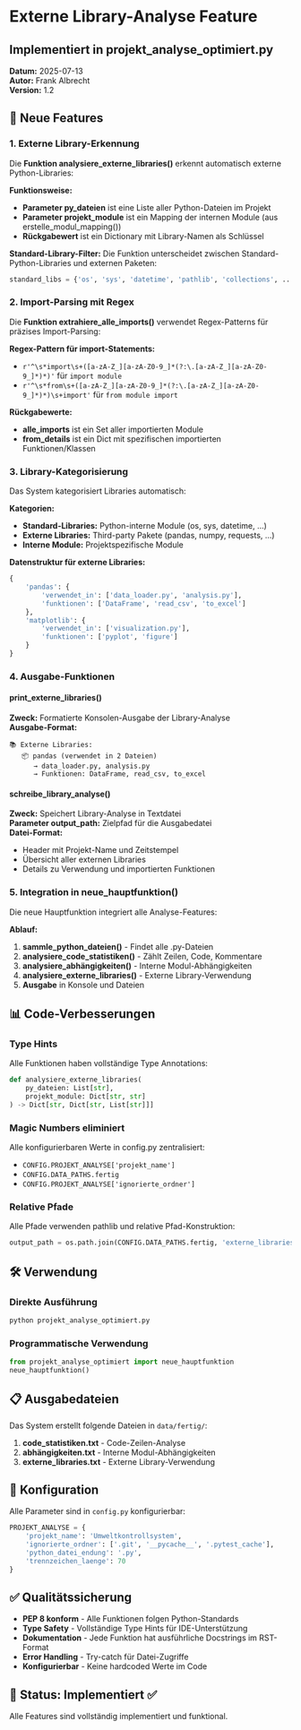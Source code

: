# Externe Library-Analyse Feature

## Implementiert in projekt_analyse_optimiert.py

**Datum:** 2025-07-13  
**Autor:** Frank Albrecht  
**Version:** 1.2

## 🚀 Neue Features

### 1. Externe Library-Erkennung

Die **Funktion analysiere_externe_libraries()** erkennt automatisch externe Python-Libraries:

**Funktionsweise:**

- **Parameter py_dateien** ist eine Liste aller Python-Dateien im Projekt
- **Parameter projekt_module** ist ein Mapping der internen Module (aus erstelle_modul_mapping())
- **Rückgabewert** ist ein Dictionary mit Library-Namen als Schlüssel

**Standard-Library-Filter:**
Die Funktion unterscheidet zwischen Standard-Python-Libraries und externen Paketen:

```python
standard_libs = {'os', 'sys', 'datetime', 'pathlib', 'collections', ...}
```

### 2. Import-Parsing mit Regex

Die **Funktion extrahiere_alle_imports()** verwendet Regex-Patterns für präzises Import-Parsing:

**Regex-Pattern für import-Statements:**

- `r'^\s*import\s+([a-zA-Z_][a-zA-Z0-9_]*(?:\.[a-zA-Z_][a-zA-Z0-9_]*)*)'` für `import module`
- `r'^\s*from\s+([a-zA-Z_][a-zA-Z0-9_]*(?:\.[a-zA-Z_][a-zA-Z0-9_]*)*)\s+import'` für `from module import`

**Rückgabewerte:**

- **alle_imports** ist ein Set aller importierten Module
- **from_details** ist ein Dict mit spezifischen importierten Funktionen/Klassen

### 3. Library-Kategorisierung

Das System kategorisiert Libraries automatisch:

**Kategorien:**

- **Standard-Libraries:** Python-interne Module (os, sys, datetime, ...)
- **Externe Libraries:** Third-party Pakete (pandas, numpy, requests, ...)
- **Interne Module:** Projektspezifische Module

**Datenstruktur für externe Libraries:**

```python
{
    'pandas': {
        'verwendet_in': ['data_loader.py', 'analysis.py'],
        'funktionen': ['DataFrame', 'read_csv', 'to_excel']
    },
    'matplotlib': {
        'verwendet_in': ['visualization.py'],
        'funktionen': ['pyplot', 'figure']
    }
}
```

### 4. Ausgabe-Funktionen

#### print_externe_libraries()

**Zweck:** Formatierte Konsolen-Ausgabe der Library-Analyse  
**Ausgabe-Format:**

```
📚 Externe Libraries:
   📦 pandas (verwendet in 2 Dateien)
      → data_loader.py, analysis.py
      → Funktionen: DataFrame, read_csv, to_excel
```

#### schreibe_library_analyse()

**Zweck:** Speichert Library-Analyse in Textdatei  
**Parameter output_path:** Zielpfad für die Ausgabedatei  
**Datei-Format:**

- Header mit Projekt-Name und Zeitstempel
- Übersicht aller externen Libraries
- Details zu Verwendung und importierten Funktionen

### 5. Integration in neue_hauptfunktion()

Die neue Hauptfunktion integriert alle Analyse-Features:

**Ablauf:**

1. **sammle_python_dateien()** - Findet alle .py-Dateien
2. **analysiere_code_statistiken()** - Zählt Zeilen, Code, Kommentare
3. **analysiere_abhängigkeiten()** - Interne Modul-Abhängigkeiten
4. **analysiere_externe_libraries()** - Externe Library-Verwendung
5. **Ausgabe** in Konsole und Dateien

## 📊 Code-Verbesserungen

### Type Hints

Alle Funktionen haben vollständige Type Annotations:

```python
def analysiere_externe_libraries(
    py_dateien: List[str],
    projekt_module: Dict[str, str]
) -> Dict[str, Dict[str, List[str]]]
```

### Magic Numbers eliminiert

Alle konfigurierbaren Werte in config.py zentralisiert:

- `CONFIG.PROJEKT_ANALYSE['projekt_name']`
- `CONFIG.DATA_PATHS.fertig`
- `CONFIG.PROJEKT_ANALYSE['ignorierte_ordner']`

### Relative Pfade

Alle Pfade verwenden pathlib und relative Pfad-Konstruktion:

```python
output_path = os.path.join(CONFIG.DATA_PATHS.fertig, 'externe_libraries.txt')
```

## 🛠️ Verwendung

### Direkte Ausführung

```bash
python projekt_analyse_optimiert.py
```

### Programmatische Verwendung

```python
from projekt_analyse_optimiert import neue_hauptfunktion
neue_hauptfunktion()
```

## 📋 Ausgabedateien

Das System erstellt folgende Dateien in `data/fertig/`:

1. **code_statistiken.txt** - Code-Zeilen-Analyse
2. **abhängigkeiten.txt** - Interne Modul-Abhängigkeiten
3. **externe_libraries.txt** - Externe Library-Verwendung

## 🔧 Konfiguration

Alle Parameter sind in `config.py` konfigurierbar:

```python
PROJEKT_ANALYSE = {
    'projekt_name': 'Umweltkontrollsystem',
    'ignorierte_ordner': ['.git', '__pycache__', '.pytest_cache'],
    'python_datei_endung': '.py',
    'trennzeichen_laenge': 70
}
```

## ✅ Qualitätssicherung

- **PEP 8 konform** - Alle Funktionen folgen Python-Standards
- **Type Safety** - Vollständige Type Hints für IDE-Unterstützung
- **Dokumentation** - Jede Funktion hat ausführliche Docstrings im RST-Format
- **Error Handling** - Try-catch für Datei-Zugriffe
- **Konfigurierbar** - Keine hardcoded Werte im Code

## 🚦 Status: Implementiert ✅

Alle Features sind vollständig implementiert und funktional.
